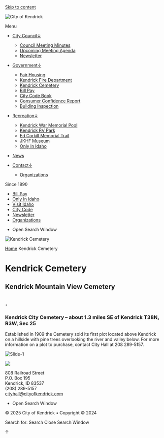 [Skip to content](https://www.cityofkendrick.com/kendrick-cemetery/)

![City of Kendrick](https://www.cityofkendrick.com/wp-content/uploads/2022/03/cityofkendrick_centennial_logo1a.png)

Menu

- [City Council↓](https://www.cityofkendrick.com/city_council)
  
  - [Council Meeting Minutes](https://www.cityofkendrick.com/council-meeting-minutes)
  - [Upcoming Meeting Agenda](https://www.cityofkendrick.com/upcoming-meeting-agenda)
  - [Newsletter](https://www.cityofkendrick.com/newsletter)
- [Government↓](https://www.cityofkendrick.com/government)
  
  - [Fair Housing](https://www.cityofkendrick.com/fair-housing)
  - [Kendrick Fire Department](https://www.cityofkendrick.com/kendrick-fire-department)
  - [Kendrick Cemetery](https://www.cityofkendrick.com/kendrick-cemetery)
  - [Bill Pay](https://kendrick.billingdoc.net/login)
  - [City Code Book](https://codelibrary.amlegal.com/codes/kendrickid/latest/overview)
  - [Consumer Confidence Report](https://www.cityofkendrick.com/wp-content/uploads/2022/01/City-of-Kendrick-Consumer-Confidence-Report-for-2018-1.pdf)
  - [Building Inspection](https://www.cityofkendrick.com/building-inspection)
- [Recreation↓](https://www.cityofkendrick.com/recreation)
  
  - [Kendrick War Memorial Pool](https://www.cityofkendrick.com/kendrick-pool)
  - [Kendrick RV Park](https://www.cityofkendrick.com/kendrick-rv-park)
  - [Ed Corkill Memorial Trail](https://www.cityofkendrick.com/ed-corkill-memorial-trail)
  - [JKHF Museum](https://www.cityofkendrick.com/kendrick-museum)
  - [Only In Idaho](https://www.onlyinyourstate.com/states/idaho)
- [News](https://www.cityofkendrick.com/news)
- [Contact↓](https://www.cityofkendrick.com/contact)
  
  - [Organizations](https://www.cityofkendrick.com/organizations)

Since 1890

- [Bill Pay](https://kendrick.billingdoc.net/login)
- [Only In Idaho](https://www.onlyinyourstate.com/states/idaho)
- [Visit Idaho](https://visitidaho.org)
- [City Code](https://codelibrary.amlegal.com/codes/kendrickid/latest/overview)
- [Newsletter](https://www.cityofkendrick.com/newsletter)
- [Organizations](https://www.cityofkendrick.com/wp-content/uploads/2025/01/KJ7CommunityOrganizationContactGuide2025.pdf)

<!--THE END-->

- Open Search Window

![Kendrick Cemetery](https://www.cityofkendrick.com/wp-content/uploads/2022/01/Kendrick-homebackground2.jpg)

[Home](https://www.cityofkendrick.com) Kendrick Cemetery

# Kendrick Cemetery

## Kendrick Mountain View Cemetery

## .

### **Kendrick City Cemetery – about 1.3 miles SE of Kendrick T38N, R3W, Sec 25**

Established in 1909 the Cemetery sold its first plot located above Kendrick on a hillside with pine trees overlooking the river and valley below. For more information on a plot to purchase, contact City Hall at 208 289-5157.

![Slide-1](https://www.cityofkendrick.com/wp-content/uploads/elementor/thumbs/Slide-1-piof67vpkyhlwxxkmy01jroe0oat3ifa826ecl6or4.jpg "Slide-1")

![](https://www.cityofkendrick.com/wp-content/uploads/2022/03/Kendrick-Cemetery3.jpg)

808 Railroad Street  
P.O. Box 195  
Kendrick, ID 83537  
(208) 289-5157  
[cityhall@cityofkendrick.com](mailto:cityhall@cityofkendrick.com)

- Open Search Window

© 2025 City of Kendrick • Copyright © 2024

Search for: Search Close Search Window

↑